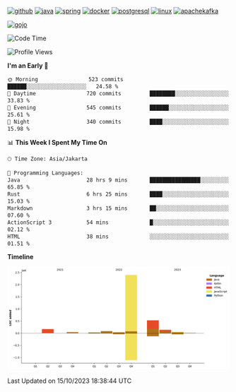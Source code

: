 <!-- [<img src='https://dev.karakun.com/assets/posts/2018-09-16-jc-java-article/3duke_suspects.jpg' alt='java'>](https://github.com/yeahbutstill) -->

[<img src='https://cdn.jsdelivr.net/npm/simple-icons@3.0.1/icons/github.svg' alt='github' height='40'>](https://github.com/yeahbutstill)  [<img src='https://cdn.jsdelivr.net/npm/simple-icons@3.0.1/icons/java.svg' alt='java' height='40'>](rahasia)  [<img src='https://cdn.jsdelivr.net/npm/simple-icons@3.0.1/icons/spring.svg' alt='spring' height='40'>](rahasia)  [<img src='https://cdn.jsdelivr.net/npm/simple-icons@3.0.1/icons/docker.svg' alt='docker' height='40'>](rahasia)  [<img src='https://cdn.jsdelivr.net/npm/simple-icons@3.0.1/icons/postgresql.svg' alt='postgresql' height='40'>](rahasia)  [<img src='https://cdn.jsdelivr.net/npm/simple-icons@3.0.1/icons/linux.svg' alt='linux' height='40'>](rahasia) [<img src='https://cdn.jsdelivr.net/npm/simple-icons@3.0.1/icons/apachekafka.svg' alt='apachekafka' height='40'>](rahasia)

[<img src='https://media.tenor.com/-8-KGI1eU8MAAAAd/jujutsu-kaisen-second-season.gif' alt='gojo'>](https://github.com/yeahbutstill)

<!--START_SECTION:waka-->
![Code Time](http://img.shields.io/badge/Code%20Time-2%2C354%20hrs%203%20mins-blue)

![Profile Views](http://img.shields.io/badge/Profile%20Views-0-blue)

**I'm an Early 🐤** 

```text
🌞 Morning                523 commits         ██████░░░░░░░░░░░░░░░░░░░   24.58 % 
🌆 Daytime                720 commits         ████████░░░░░░░░░░░░░░░░░   33.83 % 
🌃 Evening                545 commits         ██████░░░░░░░░░░░░░░░░░░░   25.61 % 
🌙 Night                  340 commits         ████░░░░░░░░░░░░░░░░░░░░░   15.98 % 
```


📊 **This Week I Spent My Time On** 

```text
🕑︎ Time Zone: Asia/Jakarta

💬 Programming Languages: 
Java                     28 hrs 9 mins       ████████████████░░░░░░░░░   65.85 % 
Rust                     6 hrs 25 mins       ████░░░░░░░░░░░░░░░░░░░░░   15.03 % 
Markdown                 3 hrs 15 mins       ██░░░░░░░░░░░░░░░░░░░░░░░   07.60 % 
ActionScript 3           54 mins             █░░░░░░░░░░░░░░░░░░░░░░░░   02.12 % 
HTML                     38 mins             ░░░░░░░░░░░░░░░░░░░░░░░░░   01.51 % 
```

**Timeline**

![Lines of Code chart](https://raw.githubusercontent.com/yeahbutstill/yeahbutstill/main/assets/bar_graph.png)


 Last Updated on 15/10/2023 18:38:44 UTC
<!--END_SECTION:waka-->
